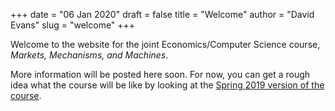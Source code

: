 +++
date = "06 Jan 2020"
draft = false
title = "Welcome"
author = "David Evans"
slug = "welcome"
+++

Welcome to the website for the joint Economics/Computer Science
course, _Markets, Mechanisms, and Machines_.

More information will be posted here soon. For
now, you can get a rough idea what the course will be like by looking
at the [Spring 2019 version of the course](/s19).



 
